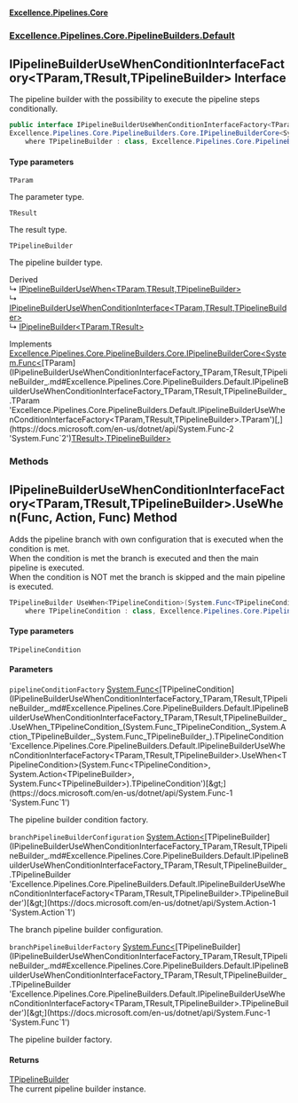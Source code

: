#### [Excellence.Pipelines.Core](Excellence.Pipelines.md 'Excellence.Pipelines')
### [Excellence.Pipelines.Core.PipelineBuilders.Default](Excellence.Pipelines.md#Excellence.Pipelines.Core.PipelineBuilders.Default 'Excellence.Pipelines.Core.PipelineBuilders.Default')

## IPipelineBuilderUseWhenConditionInterfaceFactory<TParam,TResult,TPipelineBuilder> Interface

The pipeline builder with the possibility to execute the pipeline steps conditionally.

```csharp
public interface IPipelineBuilderUseWhenConditionInterfaceFactory<TParam,TResult,TPipelineBuilder> :
Excellence.Pipelines.Core.PipelineBuilders.Core.IPipelineBuilderCore<System.Func<TParam, TResult>, TPipelineBuilder>
    where TPipelineBuilder : class, Excellence.Pipelines.Core.PipelineBuilders.Default.IPipelineBuilderUseWhenConditionInterfaceFactory<TParam, TResult, TPipelineBuilder>
```
#### Type parameters

<a name='Excellence.Pipelines.Core.PipelineBuilders.Default.IPipelineBuilderUseWhenConditionInterfaceFactory_TParam,TResult,TPipelineBuilder_.TParam'></a>

`TParam`

The parameter type.

<a name='Excellence.Pipelines.Core.PipelineBuilders.Default.IPipelineBuilderUseWhenConditionInterfaceFactory_TParam,TResult,TPipelineBuilder_.TResult'></a>

`TResult`

The result type.

<a name='Excellence.Pipelines.Core.PipelineBuilders.Default.IPipelineBuilderUseWhenConditionInterfaceFactory_TParam,TResult,TPipelineBuilder_.TPipelineBuilder'></a>

`TPipelineBuilder`

The pipeline builder type.

Derived  
&#8627; [IPipelineBuilderUseWhen&lt;TParam,TResult,TPipelineBuilder&gt;](IPipelineBuilderUseWhen_TParam,TResult,TPipelineBuilder_.md 'Excellence.Pipelines.Core.PipelineBuilders.Default.IPipelineBuilderUseWhen<TParam,TResult,TPipelineBuilder>')  
&#8627; [IPipelineBuilderUseWhenConditionInterface&lt;TParam,TResult,TPipelineBuilder&gt;](IPipelineBuilderUseWhenConditionInterface_TParam,TResult,TPipelineBuilder_.md 'Excellence.Pipelines.Core.PipelineBuilders.Default.IPipelineBuilderUseWhenConditionInterface<TParam,TResult,TPipelineBuilder>')  
&#8627; [IPipelineBuilder&lt;TParam,TResult&gt;](IPipelineBuilder_TParam,TResult_.md 'Excellence.Pipelines.Core.PipelineBuilders.IPipelineBuilder<TParam,TResult>')

Implements [Excellence.Pipelines.Core.PipelineBuilders.Core.IPipelineBuilderCore&lt;](IPipelineBuilderCore_TPipelineDelegate,TPipelineBuilder_.md 'Excellence.Pipelines.Core.PipelineBuilders.Core.IPipelineBuilderCore<TPipelineDelegate,TPipelineBuilder>')[System.Func&lt;](https://docs.microsoft.com/en-us/dotnet/api/System.Func-2 'System.Func`2')[TParam](IPipelineBuilderUseWhenConditionInterfaceFactory_TParam,TResult,TPipelineBuilder_.md#Excellence.Pipelines.Core.PipelineBuilders.Default.IPipelineBuilderUseWhenConditionInterfaceFactory_TParam,TResult,TPipelineBuilder_.TParam 'Excellence.Pipelines.Core.PipelineBuilders.Default.IPipelineBuilderUseWhenConditionInterfaceFactory<TParam,TResult,TPipelineBuilder>.TParam')[,](https://docs.microsoft.com/en-us/dotnet/api/System.Func-2 'System.Func`2')[TResult](IPipelineBuilderUseWhenConditionInterfaceFactory_TParam,TResult,TPipelineBuilder_.md#Excellence.Pipelines.Core.PipelineBuilders.Default.IPipelineBuilderUseWhenConditionInterfaceFactory_TParam,TResult,TPipelineBuilder_.TResult 'Excellence.Pipelines.Core.PipelineBuilders.Default.IPipelineBuilderUseWhenConditionInterfaceFactory<TParam,TResult,TPipelineBuilder>.TResult')[&gt;](https://docs.microsoft.com/en-us/dotnet/api/System.Func-2 'System.Func`2')[,](IPipelineBuilderCore_TPipelineDelegate,TPipelineBuilder_.md 'Excellence.Pipelines.Core.PipelineBuilders.Core.IPipelineBuilderCore<TPipelineDelegate,TPipelineBuilder>')[TPipelineBuilder](IPipelineBuilderUseWhenConditionInterfaceFactory_TParam,TResult,TPipelineBuilder_.md#Excellence.Pipelines.Core.PipelineBuilders.Default.IPipelineBuilderUseWhenConditionInterfaceFactory_TParam,TResult,TPipelineBuilder_.TPipelineBuilder 'Excellence.Pipelines.Core.PipelineBuilders.Default.IPipelineBuilderUseWhenConditionInterfaceFactory<TParam,TResult,TPipelineBuilder>.TPipelineBuilder')[&gt;](IPipelineBuilderCore_TPipelineDelegate,TPipelineBuilder_.md 'Excellence.Pipelines.Core.PipelineBuilders.Core.IPipelineBuilderCore<TPipelineDelegate,TPipelineBuilder>')
### Methods

<a name='Excellence.Pipelines.Core.PipelineBuilders.Default.IPipelineBuilderUseWhenConditionInterfaceFactory_TParam,TResult,TPipelineBuilder_.UseWhen_TPipelineCondition_(System.Func_TPipelineCondition_,System.Action_TPipelineBuilder_,System.Func_TPipelineBuilder_)'></a>

## IPipelineBuilderUseWhenConditionInterfaceFactory<TParam,TResult,TPipelineBuilder>.UseWhen<TPipelineCondition>(Func<TPipelineCondition>, Action<TPipelineBuilder>, Func<TPipelineBuilder>) Method

Adds the pipeline branch with own configuration that is executed when the condition is met.  
When the condition is met the branch is executed and then the main pipeline is executed.  
When the condition is NOT met the branch is skipped and the main pipeline is executed.

```csharp
TPipelineBuilder UseWhen<TPipelineCondition>(System.Func<TPipelineCondition> pipelineConditionFactory, System.Action<TPipelineBuilder> branchPipelineBuilderConfiguration, System.Func<TPipelineBuilder> branchPipelineBuilderFactory)
    where TPipelineCondition : class, Excellence.Pipelines.Core.PipelineConditions.IPipelineCondition<TParam>;
```
#### Type parameters

<a name='Excellence.Pipelines.Core.PipelineBuilders.Default.IPipelineBuilderUseWhenConditionInterfaceFactory_TParam,TResult,TPipelineBuilder_.UseWhen_TPipelineCondition_(System.Func_TPipelineCondition_,System.Action_TPipelineBuilder_,System.Func_TPipelineBuilder_).TPipelineCondition'></a>

`TPipelineCondition`
#### Parameters

<a name='Excellence.Pipelines.Core.PipelineBuilders.Default.IPipelineBuilderUseWhenConditionInterfaceFactory_TParam,TResult,TPipelineBuilder_.UseWhen_TPipelineCondition_(System.Func_TPipelineCondition_,System.Action_TPipelineBuilder_,System.Func_TPipelineBuilder_).pipelineConditionFactory'></a>

`pipelineConditionFactory` [System.Func&lt;](https://docs.microsoft.com/en-us/dotnet/api/System.Func-1 'System.Func`1')[TPipelineCondition](IPipelineBuilderUseWhenConditionInterfaceFactory_TParam,TResult,TPipelineBuilder_.md#Excellence.Pipelines.Core.PipelineBuilders.Default.IPipelineBuilderUseWhenConditionInterfaceFactory_TParam,TResult,TPipelineBuilder_.UseWhen_TPipelineCondition_(System.Func_TPipelineCondition_,System.Action_TPipelineBuilder_,System.Func_TPipelineBuilder_).TPipelineCondition 'Excellence.Pipelines.Core.PipelineBuilders.Default.IPipelineBuilderUseWhenConditionInterfaceFactory<TParam,TResult,TPipelineBuilder>.UseWhen<TPipelineCondition>(System.Func<TPipelineCondition>, System.Action<TPipelineBuilder>, System.Func<TPipelineBuilder>).TPipelineCondition')[&gt;](https://docs.microsoft.com/en-us/dotnet/api/System.Func-1 'System.Func`1')

The pipeline builder condition factory.

<a name='Excellence.Pipelines.Core.PipelineBuilders.Default.IPipelineBuilderUseWhenConditionInterfaceFactory_TParam,TResult,TPipelineBuilder_.UseWhen_TPipelineCondition_(System.Func_TPipelineCondition_,System.Action_TPipelineBuilder_,System.Func_TPipelineBuilder_).branchPipelineBuilderConfiguration'></a>

`branchPipelineBuilderConfiguration` [System.Action&lt;](https://docs.microsoft.com/en-us/dotnet/api/System.Action-1 'System.Action`1')[TPipelineBuilder](IPipelineBuilderUseWhenConditionInterfaceFactory_TParam,TResult,TPipelineBuilder_.md#Excellence.Pipelines.Core.PipelineBuilders.Default.IPipelineBuilderUseWhenConditionInterfaceFactory_TParam,TResult,TPipelineBuilder_.TPipelineBuilder 'Excellence.Pipelines.Core.PipelineBuilders.Default.IPipelineBuilderUseWhenConditionInterfaceFactory<TParam,TResult,TPipelineBuilder>.TPipelineBuilder')[&gt;](https://docs.microsoft.com/en-us/dotnet/api/System.Action-1 'System.Action`1')

The branch pipeline builder configuration.

<a name='Excellence.Pipelines.Core.PipelineBuilders.Default.IPipelineBuilderUseWhenConditionInterfaceFactory_TParam,TResult,TPipelineBuilder_.UseWhen_TPipelineCondition_(System.Func_TPipelineCondition_,System.Action_TPipelineBuilder_,System.Func_TPipelineBuilder_).branchPipelineBuilderFactory'></a>

`branchPipelineBuilderFactory` [System.Func&lt;](https://docs.microsoft.com/en-us/dotnet/api/System.Func-1 'System.Func`1')[TPipelineBuilder](IPipelineBuilderUseWhenConditionInterfaceFactory_TParam,TResult,TPipelineBuilder_.md#Excellence.Pipelines.Core.PipelineBuilders.Default.IPipelineBuilderUseWhenConditionInterfaceFactory_TParam,TResult,TPipelineBuilder_.TPipelineBuilder 'Excellence.Pipelines.Core.PipelineBuilders.Default.IPipelineBuilderUseWhenConditionInterfaceFactory<TParam,TResult,TPipelineBuilder>.TPipelineBuilder')[&gt;](https://docs.microsoft.com/en-us/dotnet/api/System.Func-1 'System.Func`1')

The pipeline builder factory.

#### Returns
[TPipelineBuilder](IPipelineBuilderUseWhenConditionInterfaceFactory_TParam,TResult,TPipelineBuilder_.md#Excellence.Pipelines.Core.PipelineBuilders.Default.IPipelineBuilderUseWhenConditionInterfaceFactory_TParam,TResult,TPipelineBuilder_.TPipelineBuilder 'Excellence.Pipelines.Core.PipelineBuilders.Default.IPipelineBuilderUseWhenConditionInterfaceFactory<TParam,TResult,TPipelineBuilder>.TPipelineBuilder')  
The current pipeline builder instance.